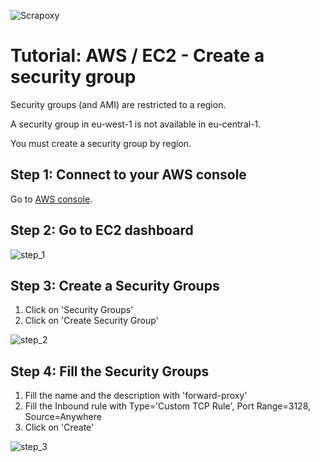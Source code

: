 ![Scrapoxy](https://raw.githubusercontent.com/fabienvauchelles/scrapoxy/master/docs/logo.png)


# Tutorial: AWS / EC2 - Create a security group

Security groups (and AMI) are restricted to a region. 

A security group in eu-west-1 is not available in eu-central-1.

You must create a security group by region.


## Step 1: Connect to your AWS console

Go to [AWS console](https://console.aws.amazon.com).


## Step 2: Go to EC2 dashboard
 
![step_1](https://raw.githubusercontent.com/fabienvauchelles/scrapoxy/master/docs/standard/providers/awsec2/create_security_group/step_1.jpg)


## Step 3: Create a Security Groups
 
1. Click on 'Security Groups'
2. Click on 'Create Security Group'

![step_2](https://raw.githubusercontent.com/fabienvauchelles/scrapoxy/master/docs/standard/providers/awsec2/create_security_group/step_2.jpg)


## Step 4: Fill the Security Groups
 
1. Fill the name and the description with 'forward-proxy'
2. Fill the Inbound rule with Type='Custom TCP Rule', Port Range=3128, Source=Anywhere
3. Click on 'Create'

![step_3](https://raw.githubusercontent.com/fabienvauchelles/scrapoxy/master/docs/standard/providers/awsec2/create_security_group/step_3.jpg)

